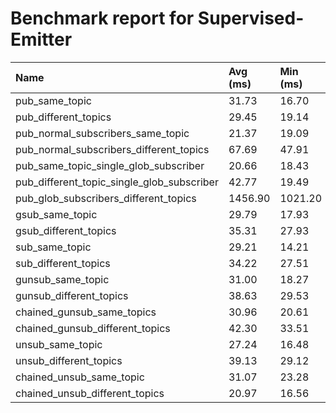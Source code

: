 # Benchmark report for Supervised-Emitter 


Name            |  Avg (ms)     |   Min (ms)      |   Max (ms)
:---------------|:--------------|:----------------|:-------------
pub_same_topic  |  31.73  |  16.70  |  61.89  
pub_different_topics  |  29.45  |  19.14  |  67.52  
pub_normal_subscribers_same_topic  |  21.37  |  19.09  |  23.47  
pub_normal_subscribers_different_topics  |  67.69  |  47.91  |  140.38  
pub_same_topic_single_glob_subscriber  |  20.66  |  18.43  |  24.26  
pub_different_topic_single_glob_subscriber  |  42.77  |  19.49  |  185.13  
pub_glob_subscribers_different_topics  |  1456.90  |  1021.20  |  2213.39  
gsub_same_topic  |  29.79  |  17.93  |  49.23  
gsub_different_topics  |  35.31  |  27.93  |  49.70  
sub_same_topic  |  29.21  |  14.21  |  50.02  
sub_different_topics  |  34.22  |  27.51  |  46.48  
gunsub_same_topic  |  31.00  |  18.27  |  48.68  
gunsub_different_topics  |  38.63  |  29.53  |  51.08  
chained_gunsub_same_topics  |  30.96  |  20.61  |  39.93  
chained_gunsub_different_topics  |  42.30  |  33.51  |  64.72  
unsub_same_topic  |  27.24  |  16.48  |  42.35  
unsub_different_topics  |  39.13  |  29.12  |  55.35  
chained_unsub_same_topic  |  31.07  |  23.28  |  42.69  
chained_unsub_different_topics  |  20.97  |  16.56  |  26.99  


